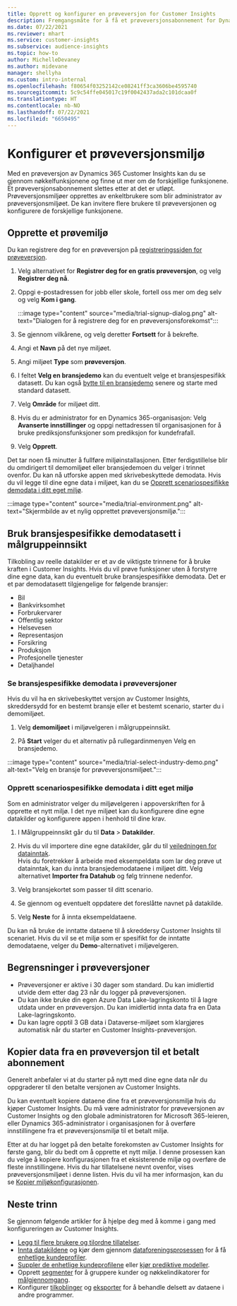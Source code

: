 ```yaml
---
title: Opprett og konfigurer en prøveversjon for Customer Insights
description: Fremgangsmåte for å få et prøveversjonsabonnement for Dynamics 365 Customer Insights og konfigurere det.
ms.date: 07/22/2021
ms.reviewer: mhart
ms.service: customer-insights
ms.subservice: audience-insights
ms.topic: how-to
author: MichelleDevaney
ms.author: midevane
manager: shellyha
ms.custom: intro-internal
ms.openlocfilehash: f80654f03252142ce08241ff3ca3606be4595740
ms.sourcegitcommit: 5c9c54ffe045017c19f0042437ada2c101dcaa0f
ms.translationtype: HT
ms.contentlocale: nb-NO
ms.lasthandoff: 07/22/2021
ms.locfileid: "6650495"
---
```

# <a name="set-up-a-trial-environment"></a>Konfigurer et prøveversjonsmiljø 

Med en prøveversjon av Dynamics 365 Customer Insights kan du se gjennom nøkkelfunksjonene og finne ut mer om de forskjellige funksjonene. Et prøveversjonsabonnement slettes etter at det er utløpt. Prøveversjonsmiljøer opprettes av enkeltbrukere som blir administrator av prøveversjonsmiljøet. De kan invitere flere brukere til prøveversjonen og konfigurere de forskjellige funksjonene.

## <a name="create-a-trial-environment"></a>Opprette et prøvemiljø

Du kan registrere deg for en prøveversjon på [registreringssiden for prøveversjon](https://dynamics.microsoft.com/get-started/free-trial/?appname=customerinsights). 

1. Velg alternativet for **Registrer deg for en gratis prøveversjon**, og velg **Registrer deg nå**.

1. Oppgi e-postadressen for jobb eller skole, fortell oss mer om deg selv og velg **Kom i gang**.

   :::image type="content" source="media/trial-signup-dialog.png" alt-text="Dialogen for å registrere deg for en prøveversjonsforekomst":::

1. Se gjennom vilkårene, og velg deretter **Fortsett** for å bekrefte.

1. Angi et **Navn** på det nye miljøet. 

1. Angi miljøet **Type** som **prøveversjon**.

1. I feltet **Velg en bransjedemo** kan du eventuelt velge et bransjespesifikk datasett. Du kan også [bytte til en bransjedemo](#use-industry-specific-demo-data-sets-in-audience-insights) senere og starte med standard datasett.

1. Velg **Område** for miljøet ditt.

1. Hvis du er administrator for en Dynamics 365-organisasjon: Velg **Avanserte innstillinger** og oppgi nettadressen til organisasjonen for å bruke prediksjonsfunksjoner som prediksjon for kundefrafall. 

1. Velg **Opprett**. 

Det tar noen få minutter å fullføre miljøinstallasjonen. Etter ferdigstillelse blir du omdirigert til demomiljøet eller bransjedemoen du velger i trinnet ovenfor. Du kan nå utforske appen med skrivebeskyttede demodata. Hvis du vil legge til dine egne data i miljøet, kan du se [Opprett scenariospesifikke demodata i ditt eget miljø](#create-scenario-specific-demo-data-in-your-own-environment).

:::image type="content" source="media/trial-environment.png" alt-text="Skjermbilde av et nylig opprettet prøveversjonsmiljø.":::

## <a name="use-industry-specific-demo-data-sets-in-audience-insights"></a>Bruk bransjespesifikke demodatasett i målgruppeinnsikt

Tilkobling av reelle datakilder er et av de viktigste trinnene for å bruke kraften i Customer Insights. Hvis du vil prøve funksjoner uten å forstyrre dine egne data, kan du eventuelt bruke bransjespesifikke demodata. Det er et par demodatasett tilgjengelige for følgende bransjer: 

-   Bil
-   Bankvirksomhet
-   Forbrukervarer
-   Offentlig sektor
-   Helsevesen
-   Representasjon
-   Forsikring
-   Produksjon
-   Profesjonelle tjenester
-   Detaljhandel

### <a name="see-industry-specific-demo-data-in-trials"></a>Se bransjespesifikke demodata i prøveversjoner

Hvis du vil ha en skrivebeskyttet versjon av Customer Insights, skreddersydd for en bestemt bransje eller et bestemt scenario, starter du i demomiljøet. 
 
1.  Velg **demomiljøet** i miljøvelgeren i målgruppeinnsikt.

2.  På **Start** velger du et alternativ på rullegardinmenyen Velg en bransjedemo.

:::image type="content" source="media/trial-select-industry-demo.png" alt-text="Velg en bransje for prøveversjonsmiljøet.":::

### <a name="create-scenario-specific-demo-data-in-your-own-environment"></a>Opprett scenariospesifikke demodata i ditt eget miljø

Som en administrator velger du miljøvelgeren i appoverskriften for å opprette et nytt miljø. I det nye miljøet kan du konfigurere dine egne datakilder og konfigurere appen i henhold til dine krav. 

1.  I Målgruppeinnsikt går du til **Data** > **Datakilder**.

2.  Hvis du vil importere dine egne datakilder, går du til [veiledningen for datainntak](data-sources.md).     
   Hvis du foretrekker å arbeide med eksempeldata som lar deg prøve ut datainntak, kan du innta bransjedemodataene i miljøet ditt. Velg alternativet **Importer fra Datahub** og følg trinnene nedenfor.

3.  Velg bransjekortet som passer til ditt scenario. 

4.  Se gjennom og eventuelt oppdatere det foreslåtte navnet på datakilde. 

5.  Velg **Neste** for å innta eksempeldataene. 

Du kan nå bruke de inntatte dataene til å skreddersy Customer Insights til scenariet. Hvis du vil se et miljø som er spesifikt for de inntatte demodataene, velger du **<Industry>Demo**-alternativet i miljøvelgeren.

## <a name="limitations-in-trials"></a>Begrensninger i prøveversjoner

- Prøveversjoner er aktive i 30 dager som standard. Du kan imidlertid utvide dem etter dag 23 når du logger på prøveversjonen.
- Du kan ikke bruke din egen Azure Data Lake-lagringskonto til å lagre utdata under en prøveversjon. Du kan imidlertid innta data fra en Data Lake-lagringskonto.
- Du kan lagre opptil 3 GB data i Dataverse-miljøet som klargjøres automatisk når du starter en Customer Insights-prøveversjon.

## <a name="copy-data-from-a-trial-to-a-paid-subscription"></a>Kopier data fra en prøveversjon til et betalt abonnement

Generelt anbefaler vi at du starter på nytt med dine egne data når du oppgraderer til den betalte versjonen av Customer Insights. 

Du kan eventuelt kopiere dataene dine fra et prøveversjonsmiljø hvis du kjøper Customer Insights. Du må være administrator for prøveversjonen av Customer Insights og den globale administratoren for Microsoft 365-leieren, eller Dynamics 365-administrator i organisasjonen for å overføre innstillingene fra et prøveversjonsmiljø til et betalt miljø. 

Etter at du har logget på den betalte forekomsten av Customer Insights for første gang, blir du bedt om å opprette et nytt miljø. I denne prosessen kan du velge å kopiere konfigurasjonen fra et eksisterende miljø og overføre de fleste innstillingene. Hvis du har tillatelsene nevnt ovenfor, vises prøveversjonsmiljøet i denne listen. Hvis du vil ha mer informasjon, kan du se [Kopier miljøkonfigurasjonen](manage-environments.md#copy-the-environment-configuration).

## <a name="next-steps"></a>Neste trinn

Se gjennom følgende artikler for å hjelpe deg med å komme i gang med konfigureringen av Customer Insights. 

- [Legg til flere brukere og tilordne tillatelser](permissions.md).
- [Innta datakildene](data-sources.md) og kjør dem gjennom [dataforeningsprosessen](data-unification.md) for å få [enhetlige kundeprofiler](customer-profiles.md).
- [Suppler de enhetlige kundeprofilene](enrichment-hub.md) eller [kjør prediktive modeller](predictions-overview.md).
- Opprett [segmenter](segments.md) for å gruppere kunder og nøkkelindikatorer for [målgjennomgang](measures.md).
- Konfigurer [tilkoblinger](connections.md) og [eksporter](export-destinations.md) for å behandle delsett av dataene i andre programmer.